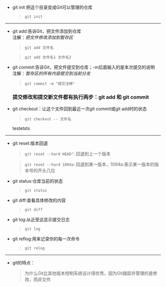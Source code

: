 * git init 把这个目录变成Git可以管理的仓库
    > `git init` 

*****
* git add:告诉Git，把文件添加到仓库  
注解：_把文件修改添加到暂存区_
    > `git add 文件名`

    > `git add 文件名1 文件名2`

* git commit:告诉Git，把文件提交到仓库；-m后面输入的是本次提交的说明  
注解：_暂存区的所有内容提交到当前分支_
    > `git commit -m "提交注释"`

    ###  提交修改和提交新文件都有执行两步：git add 和 git commit
* git checkout：让这个文件回到最近一次git commit或git add时的状态
    > `git checkout -- 文件名`


    testetsts
*****
* git reset:版本回退
    > `git reset --hard HEAD^`: 回退到上一个版本 

    > `git reset --hard 1094a`: 回退到某一版本，1094a:表示某一版本的版本号的开头几位
* git status:仓库当前的状态
    > `git status`

* git diff:查看具体修改的内容
    > `git diff`
* git log:从近至远显示提交日志
    > `git log`
* git reflog:用来记录你的每一次命令
    > `git relog`

*****
* git的特点：  
    >为什么Git比其他版本控制系统设计得优秀，因为Git跟踪并管理的是修改，而非文件








